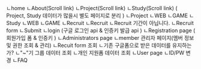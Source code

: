 ㄴhome
    ㄴAbout(Scroll link)
    ㄴProject(Scroll link)
    ㄴStudy(Scroll link)
    ( Project, Study 데이터가 많을시 별도 페이지로 분리 ) 
ㄴProject
    ㄴWEB
    ㄴGAME
ㄴStudy
    ㄴWEB
    ㄴGAME
ㄴRecruit
    ㄴRecruit
    ㄴRecruit 기간이 아닙니다.
    ㄴRecruit form
        ㄴSubmit
ㄴlogin (구글 로그인 api & 인증키 발급 api )
    ㄴRegistration page ( 회원가입 폼 & 인증키 )
ㄴAdministrators page
    ㄴmember 관리자 페이지(멤버 정보 및 권한 조회 & 관리)
    ㄴRecuit form 조회
        ㄴ기존 구글폼으로 받은 데이터를 유지하는가?
        ㄴ"~"기 그룹 데이터 조회
            ㄴ개인 지원폼 데이터 조회
ㄴUser page
    ㄴID/PW 변경
ㄴFAQ


